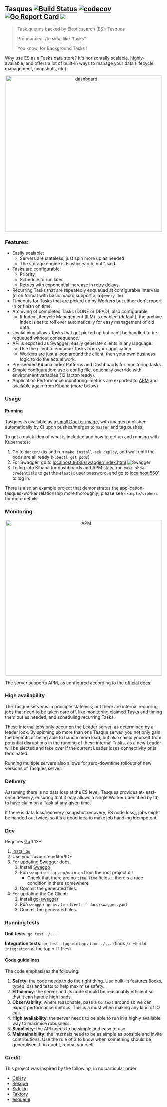 ## Tasques [![Build Status](https://travis-ci.org/lloydmeta/tasques.svg?branch=master)](https://travis-ci.org/lloydmeta/tasques) [![codecov](https://codecov.io/gh/lloydmeta/tasques/branch/master/graph/badge.svg)](https://codecov.io/gh/lloydmeta/tasques) [![Go Report Card](https://goreportcard.com/badge/github.com/lloydmeta/tasques)](https://goreportcard.com/report/github.com/lloydmeta/tasques) [![](https://images.microbadger.com/badges/commit/lloydmeta/tasques.svg)](https://microbadger.com/images/lloydmeta/tasques "tasques docker image details")

> Task queues backed by Elasticsearch (ES): Tasques 
>
> Pronounced: /tɑːsks/, like "tasks"
> 
> You know, for Background Tasks !

Why use ES as a Tasks data store? It's horizontally scalable, highly-available, and offers a lot of built-in ways to manage your data
(lifecycle management, snapshots, etc).

<p align="center">
  <img src="dashboard.png" width="500"  alt="dashboard"/>
</p>

### Features:

- Easily scalable:
  - Servers are stateless; just spin more up as needed
  - The storage engine is Elasticsearch, nuff' said.
- Tasks are configurable:
  - Priority
  - Schedule to run later
  - Retries with exponential increase in retry delays.
- Recurring Tasks that are repeatedly enqueued at configurable intervals (cron format with basic macro support à la 
  `@every 1m`)
- Timeouts for Tasks that are picked up by Workers but either don't report in or finish on time.
- Archiving of completed Tasks (DONE or DEAD), also configurable
  - If Index Lifecycle Management (ILM) is enabled (default), the archive index is set to roll over automatically for 
    easy management of old data. 
- Unclaiming allows Tasks that get picked up but can't be handled to be requeued without consequence.
- API is exposed as Swagger; easily generate clients in any language:
  - Use the client to enqueue Tasks from your application
  - Workers are just a loop around the client, then your own business logic to do the actual work.
- Pre-seeded Kibana Index Patterns and Dashboards for monitoring tasks.
- Simple configuration: use a config file, optionally override with environment variables (12 factor-ready).
- Application Performance monitoring: metrics are exported to [APM](https://www.elastic.co/apm) and available again from
  Kibana (more below)

### Usage

#### Running

Tasques is available as a [small Docker image](https://hub.docker.com/repository/docker/lloydmeta/tasques), with images
published automatically by CI upon pushes/merges to `master` and tag pushes.

To get a quick idea of what is included and how to get up and running with Kubernetes:

1. Go to `docker/k8s` and run `make install-eck deploy`, and wait until the pods are all ready (`kubectl get pods`)
2. For Swagger, go to [localhost:8080/swagger/index.html](http://localhost:8080/swagger/index.html)
    ![Swagger](swagger.png)
3. To log into Kibana for dashboards and APM stats, run `make show-credentials` to get the `elastic` user password, and
   go to [localhost:5601](http://localhost:5601) to log in.

There is also an example project that demonstrates the application-tasques-worker relationship more thoroughly; please
see `example/ciphers` for more details.

### Monitoring

<p align="center">
  <img src="apm.png" width="500"  alt="APM"/>
</p>

The server supports APM, as configured according to the [official docs](https://www.elastic.co/guide/en/apm/agent/go/current/getting-started.html#configure-setup).

### High availability

The Tasque server is in principle stateless; but there are internal recurring jobs that need to be taken care off, like
monitoring claimed Tasks and timing them out as needed, and scheduling recurring Tasks.

These internal jobs only occur on the Leader server, as determined by a leader lock. By spinning up more than one Tasque server,
you not only gain the benefits of being able to handle more load, but also shield yourself from potential disruptions in the running
of these internal Tasks, as a new Leader will be elected and take over if the current Leader loses connectivity or is terminated.

Running multiple servers also allows for zero-downtime rollouts of new versions of Tasques server.

### Delivery

Assuming there is no data loss at the ES level, Tasques provides at-least-once delivery, ensuring that it only allows a
single Worker (identified by Id) to have claim on a Task at any given time.

If there is data loss/recovery (snapshot recovery, ES node loss), jobs might be handed out twice, so it's a good idea to 
make job handling idempotent.

### Dev

Requires [Go](https://golang.org) 1.13+.

1. [Install `Go`](https://golang.org/doc/install)
2. Use your favourite editor/IDE
3. For updating Swagger docs:
    1. Install [Swaggo](https://github.com/swaggo/swag#getting-started)
    2. Run `swag init -g app/main.go` from the root project dir
        * Check that there are no `time.Time` fields... there's a race condition in there somewhere
    3. Commit the generated files.
4. For updating the Go Client:
    1. Install [go-swagger](https://goswagger.io/generate/client.html)
    2. Run `swagger generate client -f docs/swagger.yaml`
    3. Commit the generated files.
    
### Running tests

**Unit tests**: `go test ./...`

**Integration tests**: `go test -tags=integration ./...` (finds `// +build integration` at the top o IT files)

#### Code guidelines

The code emphasises the following:

1. **Safety**: the code needs to do the right thing. Use built-in features (locks, typed ids) and tests to help maximise safety.
2. **Efficiency**: the server and its code should be reasonably efficient so that it can handle high loads.
3. **Observability**: where reasonable, pass a `Context` around so we can export performance metrics. This is a must when making any kind of IO call.
4. **High availability**: the server needs to be able to run in a highly available way to maximise robusness.
5. **Simplicity**: the API needs to be simple and easy to use
6. **Maintainability**: the internals need to be as simple as possible and invite contributions. Use the rule of 3 to know when something should be generalised. If in doubt, repeat yourself.

### Credit

This project was inspired by the following, in no particular order

* [Celery](http://www.celeryproject.org)
* [Resque](https://github.com/resque/resque)
* [Sidekiq](http://sidekiq.org)
* [Faktory](https://contribsys.com/faktory/)
* [esqueue](https://github.com/elastic/esqueue)